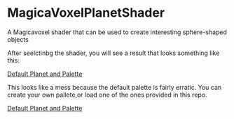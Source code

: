# MagicaVoxelPlanetShader
 A Magicavoxel shader that can be used to create interesting sphere-shaped objects

After seelctinbg the shader, you will see a result that looks something like this:

[Default Planet and Palette](images/default_planet.png)

This looks like a mess because the default palette is fairly erratic.  You can create your own pallete,or load one of the ones provided in this repo.

[Default Planet and Palette](images/default_planet_landmass.png)


